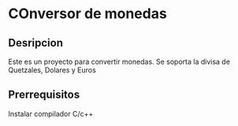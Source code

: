 # COnversor de monedas 
## Desripcion 
Este es un proyecto para convertir monedas. Se soporta la divisa de Quetzales, Dolares y Euros

## Prerrequisitos 
Instalar compilador C/c++
